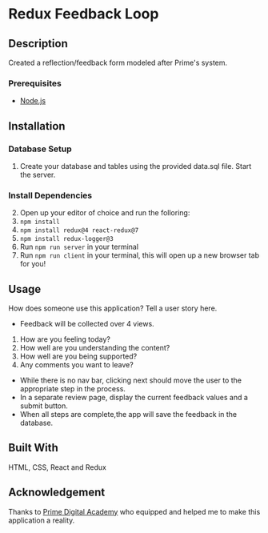 # Redux Feedback Loop
## Description
Created a reflection/feedback form modeled after Prime's system. 

### Prerequisites

- [Node.js](https://nodejs.org/en/)

## Installation

### Database Setup

1. Create your database and tables using the provided data.sql file. Start the server.

### Install Dependencies 
2. Open up your editor of choice and run the folloring:
3. `npm install`
4. `npm install redux@4 react-redux@7`
5. `npm install redux-logger@3`
6. Run `npm run server` in your terminal
7. Run `npm run client` in your terminal, this will open up a new browser tab for you!


## Usage
How does someone use this application? Tell a user story here.

- Feedback will be collected over 4 views. 
1. How are you feeling today? 
2. How well are you understanding the content? 
3. How well are you being supported? 
4. Any comments you want to leave? 
- While there is no nav bar, clicking next should move the user to the appropriate step in the process.
- In a separate review page, display the current feedback values and a submit button. 
- When all steps are complete,the app will save the feedback in the database.

## Built With

HTML, CSS, React and Redux

## Acknowledgement
Thanks to [Prime Digital Academy](www.primeacademy.io) who equipped and helped me to make this application a reality.

